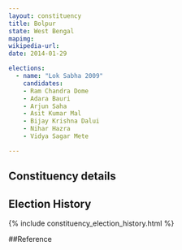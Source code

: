 ```yaml
---
layout: constituency
title: Bolpur
state: West Bengal
mapimg: 
wikipedia-url: 
date: 2014-01-29

elections: 
  - name: "Lok Sabha 2009"
    candidates: 
    - Ram Chandra Dome 
    - Adara Bauri 
    - Arjun Saha 
    - Asit Kumar Mal 
    - Bijay Krishna Dalui 
    - Nihar Hazra 
    - Vidya Sagar Mete 

---
```

## Constituency details


## Election History
{% include constituency_election_history.html %}

##Reference
